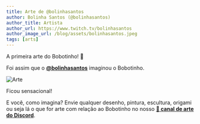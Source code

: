 ```yaml
---
title: Arte de @bolinhasantos
author: Bolinha Santos (@bolinhasantos)
author_title: Artista
author_url: https://www.twitch.tv/bolinhasantos
author_image_url: /blog/assets/bolinhasantos.jpeg
tags: [arts]
---
```


A primeira arte do Bobotinho! 🎉

<!--truncate-->

Foi assim que o [**@bolinhasantos**](https://www.twitch.tv/bolinhasantos) imaginou o Bobotinho.

![Arte](/blog/assets/2021-05-29-art.png)

Ficou sensacional!

E você, como imagina? Envie qualquer desenho, pintura, escultura, origami ou seja lá o que for arte com relação ao Bobotinho no nosso [**🎨 canal de arte do Discord**](https://discord.gg/Jvu334Q3Ec).
